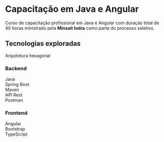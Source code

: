 # Capacitação em Java e Angular
Curso de capacitação profissional em Java e Angular com duração total de 40 horas ministrado pela **Minsait Indra** como parte do processo seletivo.
<br>
## Tecnologias exploradas
Arquitetura hexagonal
<br>
### Backend
Java <br>
Spring Boot <br>
Maven <br>
API Rest <br>
Postman <br>
### Frontend
Angular <br>
Bootstrap <br>
TypeScript
